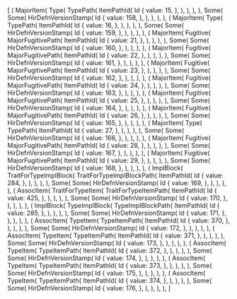 [
    (
        MajorItem(
            Type(
                TypePath(
                    ItemPathId(
                        Id {
                            value: 15,
                        },
                    ),
                ),
            ),
        ),
        Some(
            Some(
                HirDefnVersionStamp(
                    Id {
                        value: 158,
                    },
                ),
            ),
        ),
    ),
    (
        MajorItem(
            Type(
                TypePath(
                    ItemPathId(
                        Id {
                            value: 16,
                        },
                    ),
                ),
            ),
        ),
        Some(
            Some(
                HirDefnVersionStamp(
                    Id {
                        value: 159,
                    },
                ),
            ),
        ),
    ),
    (
        MajorItem(
            Fugitive(
                MajorFugitivePath(
                    ItemPathId(
                        Id {
                            value: 21,
                        },
                    ),
                ),
            ),
        ),
        Some(
            Some(
                HirDefnVersionStamp(
                    Id {
                        value: 160,
                    },
                ),
            ),
        ),
    ),
    (
        MajorItem(
            Fugitive(
                MajorFugitivePath(
                    ItemPathId(
                        Id {
                            value: 22,
                        },
                    ),
                ),
            ),
        ),
        Some(
            Some(
                HirDefnVersionStamp(
                    Id {
                        value: 161,
                    },
                ),
            ),
        ),
    ),
    (
        MajorItem(
            Fugitive(
                MajorFugitivePath(
                    ItemPathId(
                        Id {
                            value: 23,
                        },
                    ),
                ),
            ),
        ),
        Some(
            Some(
                HirDefnVersionStamp(
                    Id {
                        value: 162,
                    },
                ),
            ),
        ),
    ),
    (
        MajorItem(
            Fugitive(
                MajorFugitivePath(
                    ItemPathId(
                        Id {
                            value: 24,
                        },
                    ),
                ),
            ),
        ),
        Some(
            Some(
                HirDefnVersionStamp(
                    Id {
                        value: 163,
                    },
                ),
            ),
        ),
    ),
    (
        MajorItem(
            Fugitive(
                MajorFugitivePath(
                    ItemPathId(
                        Id {
                            value: 25,
                        },
                    ),
                ),
            ),
        ),
        Some(
            Some(
                HirDefnVersionStamp(
                    Id {
                        value: 164,
                    },
                ),
            ),
        ),
    ),
    (
        MajorItem(
            Fugitive(
                MajorFugitivePath(
                    ItemPathId(
                        Id {
                            value: 26,
                        },
                    ),
                ),
            ),
        ),
        Some(
            Some(
                HirDefnVersionStamp(
                    Id {
                        value: 165,
                    },
                ),
            ),
        ),
    ),
    (
        MajorItem(
            Type(
                TypePath(
                    ItemPathId(
                        Id {
                            value: 27,
                        },
                    ),
                ),
            ),
        ),
        Some(
            Some(
                HirDefnVersionStamp(
                    Id {
                        value: 166,
                    },
                ),
            ),
        ),
    ),
    (
        MajorItem(
            Fugitive(
                MajorFugitivePath(
                    ItemPathId(
                        Id {
                            value: 28,
                        },
                    ),
                ),
            ),
        ),
        Some(
            Some(
                HirDefnVersionStamp(
                    Id {
                        value: 167,
                    },
                ),
            ),
        ),
    ),
    (
        MajorItem(
            Fugitive(
                MajorFugitivePath(
                    ItemPathId(
                        Id {
                            value: 29,
                        },
                    ),
                ),
            ),
        ),
        Some(
            Some(
                HirDefnVersionStamp(
                    Id {
                        value: 168,
                    },
                ),
            ),
        ),
    ),
    (
        ImplBlock(
            TraitForTypeImplBlock(
                TraitForTypeImplBlockPath(
                    ItemPathId(
                        Id {
                            value: 284,
                        },
                    ),
                ),
            ),
        ),
        Some(
            Some(
                HirDefnVersionStamp(
                    Id {
                        value: 169,
                    },
                ),
            ),
        ),
    ),
    (
        AssocItem(
            TraitForTypeItem(
                TraitForTypeItemPath(
                    ItemPathId(
                        Id {
                            value: 425,
                        },
                    ),
                ),
            ),
        ),
        Some(
            Some(
                HirDefnVersionStamp(
                    Id {
                        value: 170,
                    },
                ),
            ),
        ),
    ),
    (
        ImplBlock(
            TypeImplBlock(
                TypeImplBlockPath(
                    ItemPathId(
                        Id {
                            value: 285,
                        },
                    ),
                ),
            ),
        ),
        Some(
            Some(
                HirDefnVersionStamp(
                    Id {
                        value: 171,
                    },
                ),
            ),
        ),
    ),
    (
        AssocItem(
            TypeItem(
                TypeItemPath(
                    ItemPathId(
                        Id {
                            value: 370,
                        },
                    ),
                ),
            ),
        ),
        Some(
            Some(
                HirDefnVersionStamp(
                    Id {
                        value: 172,
                    },
                ),
            ),
        ),
    ),
    (
        AssocItem(
            TypeItem(
                TypeItemPath(
                    ItemPathId(
                        Id {
                            value: 371,
                        },
                    ),
                ),
            ),
        ),
        Some(
            Some(
                HirDefnVersionStamp(
                    Id {
                        value: 173,
                    },
                ),
            ),
        ),
    ),
    (
        AssocItem(
            TypeItem(
                TypeItemPath(
                    ItemPathId(
                        Id {
                            value: 372,
                        },
                    ),
                ),
            ),
        ),
        Some(
            Some(
                HirDefnVersionStamp(
                    Id {
                        value: 174,
                    },
                ),
            ),
        ),
    ),
    (
        AssocItem(
            TypeItem(
                TypeItemPath(
                    ItemPathId(
                        Id {
                            value: 373,
                        },
                    ),
                ),
            ),
        ),
        Some(
            Some(
                HirDefnVersionStamp(
                    Id {
                        value: 175,
                    },
                ),
            ),
        ),
    ),
    (
        AssocItem(
            TypeItem(
                TypeItemPath(
                    ItemPathId(
                        Id {
                            value: 374,
                        },
                    ),
                ),
            ),
        ),
        Some(
            Some(
                HirDefnVersionStamp(
                    Id {
                        value: 176,
                    },
                ),
            ),
        ),
    ),
]